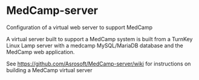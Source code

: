 # MedCamp-server
Configuration of a virtual web server to support MedCamp

A virtual server built to support a MedCamp system is built from a TurnKey Linux Lamp server with a medcamp MySQL/MariaDB database and the MedCamp web application.

See https://github.com/Asrosoft/MedCamp-server/wiki for instructions on building a MedCamp virtual server
